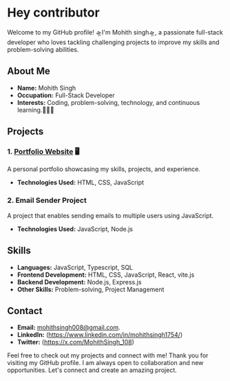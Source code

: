 # Hey contributor

Welcome to my GitHub profile! 🛸I'm Mohith singh🛸, a passionate full-stack developer who loves tackling challenging projects to improve my skills and problem-solving abilities.

## About Me

- **Name:** Mohith Singh
- **Occupation:** Full-Stack Developer
- **Interests:** Coding, problem-solving, technology, and continuous learning.🚀🚀🚀

## Projects

### 1. [Portfolio Website](https://mohith1490.github.io/Portfolio) 🖥️ 
A personal portfolio showcasing my skills, projects, and experience.

- **Technologies Used:** HTML, CSS, JavaScript

### 2. Email Sender Project
A project that enables sending emails to multiple users using JavaScript.

- **Technologies Used:** JavaScript, Node.js

## Skills

- **Languages:** JavaScript, Typescript, SQL
- **Frontend Development:** HTML, CSS, JavaScript, React, vite.js
- **Backend Development:** Node.js, Express.js
- **Other Skills:** Problem-solving, Project Management

## Contact

- **Email:** mohithsingh008@gmail.com.
- **LinkedIn:** (https://www.linkedin.com/in/mohithsingh1754/)
- **Twitter:** (https://x.com/MohithSingh_108)

Feel free to check out my projects and connect with me!
Thank you for visiting my GitHub profile. I am always open to collaboration and new opportunities. Let's connect and create an amazing project.




